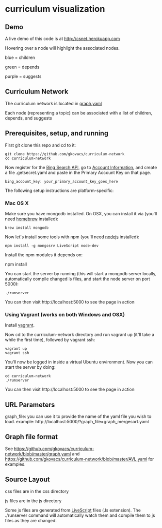 # curriculum visualization

## Demo

A live demo of this code is at http://csnet.herokuapp.com

Hovering over a node will highlight the associated nodes.

blue = children

green = depends

purple = suggests

## Curriculum Network

The curriculum network is located in [graph.yaml](https://github.com/gkovacs/curriculum-network/blob/master/graph.yaml)

Each node (representing a topic) can be associated with a list of children, depends, and suggests

## Prerequisites, setup, and running

First git clone this repo and cd to it:

    git clone https://github.com/gkovacs/curriculum-network
    cd curriculum-network

Now register for the [Bing Search API](https://datamarket.azure.com/dataset/bing/search), go to [Account Information](https://datamarket.azure.com/account), and create a file .getsecret.yaml and paste in the Primary Account Key on that page.

    bing_account_key: your_primary_account_key_goes_here

The following setup instructions are platform-specific:

### Mac OS X

Make sure you have mongodb installed. On OSX, you can install it via (you'll need [homebrew](http://brew.sh/) installed):

    brew install mongodb

Now let's install some tools with npm (you'll need [nodejs](https://nodejs.org/) installed):

    npm install -g mongosrv LiveScript node-dev

Install the npm modules it depends on:

   npm install

You can start the server by running (this will start a mongodb server locally, automatically compile changed ls files, and start the node server on port 5000):

    ./runserver

You can then visit http://localhost:5000 to see the page in action

### Using Vagrant (works on both Windows and OSX)

Install [vagrant](https://www.vagrantup.com/).

Now cd to the curriculum-network directory and run vagrant up (it'll take a while the first time), followed by vagrant ssh:

    vagrant up
    vagrant ssh

You'll now be logged in inside a virtual Ubuntu environment. Now you can start the server by doing:

    cd curriculum-network
    ./runserver

You can then visit http://localhost:5000 to see the page in action

## URL Parameters

graph_file: you can use it to provide the name of the yaml file you wish to load. example: http://localhost:5000/?graph_file=graph_mergesort.yaml

## Graph file format

See https://github.com/gkovacs/curriculum-network/blob/master/graph.yaml and https://github.com/gkovacs/curriculum-network/blob/master/AVL.yaml for examples.

## Source Layout

css files are in the css directory

js files are in the js directory

Some js files are generated from [LiveScript](http://livescript.net) files (.ls extension). The ./runserver command will automatically watch them and compile them to js files as they are changed.
